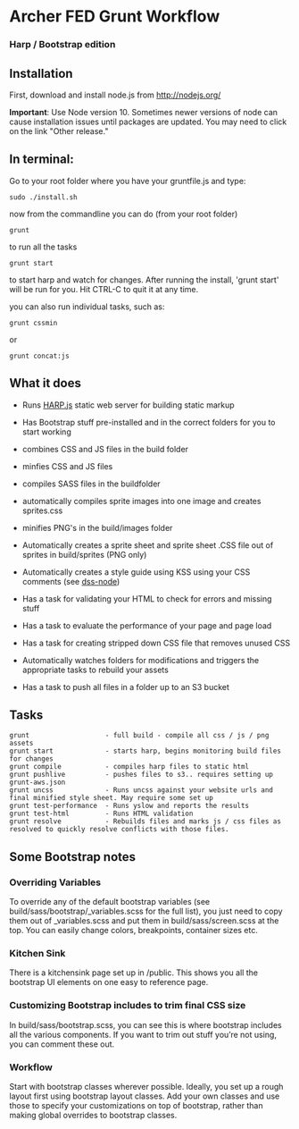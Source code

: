 # Archer FED Grunt Workflow

### Harp / Bootstrap edition

## Installation

First, download and install node.js from http://nodejs.org/

**Important**: Use Node version 10. Sometimes newer versions of node can cause installation issues until packages are updated. You may need to click on the link "Other release."

## In terminal:

Go to your root folder where you have your gruntfile.js and type:

    sudo ./install.sh

now from the commandline you can do (from your root folder)

    grunt

to run all the tasks

    grunt start 

to start harp and watch for changes.  After running the install, 'grunt start' will be run for you. Hit CTRL-C to quit it at any time.

you can also run individual tasks, such as:

    grunt cssmin

or

    grunt concat:js

## What it does

-   Runs [HARP.js][] static web server for building static markup

-   Has Bootstrap stuff pre-installed and in the correct folders for you
    to start working

-   combines CSS and JS files in the build folder

-   minfies CSS and JS files

-   compiles SASS files in the buildfolder

-   automatically compiles sprite images into one image and creates
    sprites.css

-   minifies PNG's in the build/images folder

-   Automatically creates a sprite sheet and sprite sheet .CSS file out
    of sprites in build/sprites (PNG only)

-   Automatically creates a style guide using KSS using your CSS
    comments (see [dss-node][])

-   Has a task for validating your HTML to check for errors and missing
    stuff

-   Has a task to evaluate the performance of your page and page load

-   Has a task for creating stripped down CSS file that removes unused
    CSS

-   Automatically watches folders for modifications and triggers the
    appropriate tasks to rebuild your assets

-   Has a task to push all files in a folder up to an S3 bucket

## Tasks

    grunt                   - full build - compile all css / js / png assets
    grunt start             - starts harp, begins monitoring build files for changes
    grunt compile           - compiles harp files to static html
    grunt pushlive          - pushes files to s3.. requires setting up grunt-aws.json
    grunt uncss             - Runs uncss against your website urls and final minified style sheet. May require some set up
    grunt test-performance  - Runs yslow and reports the results
    grunt test-html         - Runs HTML validation
    grunt resolve           - Rebuilds files and marks js / css files as resolved to quickly resolve conflicts with those files.

## Some Bootstrap notes

### Overriding Variables

To override any of the default bootstrap variables (see
build/sass/bootstrap/\_variables.scss for the full list), you just need
to copy them out of \_variables.scss and put them in
build/sass/screen.scss at the top. You can easily change colors,
breakpoints, container sizes etc.

### Kitchen Sink

There is a kitchensink page set up in /public. This shows you all the
bootstrap UI elements on one easy to reference page.

### Customizing Bootstrap includes to trim final CSS size

In build/sass/bootstrap.scss, you can see this is where bootstrap
includes all the various components. If you want to trim out stuff
you’re not using, you can comment these out.

### Workflow

Start with bootstrap classes wherever possible. Ideally, you set up a
rough layout first using bootstrap layout classes. Add your own classes
and use those to specify your customizations on top of bootstrap, rather
than making global overrides to bootstrap classes.

  [HARP.js]: http://harpjs.com
  [dss-node]: https://github.com/dss-node/dss-node
